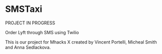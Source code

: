 # SMSTaxi

PROJECT IN PROGRESS 

Order Lyft through SMS using Twilio

This is our project for Mhacks X created by Vincent Portelli, Micheal Smith and Anna Sedlackova.
